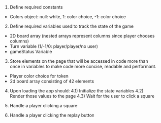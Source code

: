 1) Define required constants
- Colors object: null: white, 1: color choice, -1: color choice

2) Define required variables used to track the state of the game
- 2D board array (nested arrays represent columns since player chooses columns)
- Turn variable (1/-1/0: player/player/no user)
- gameStatus Variable

3) Store elements on the page that will be accessed in code more than once in variables to make code more concise, readable and performant.
- Player color choice for token
- 2d board array consisting of 42 elements

4) Upon loading the app should:
	4.1) Initialize the state variables
	4.2) Render those values to the page
	4.3) Wait for the user to click a square

5) Handle a player clicking a square

6) Handle a player clicking the replay button